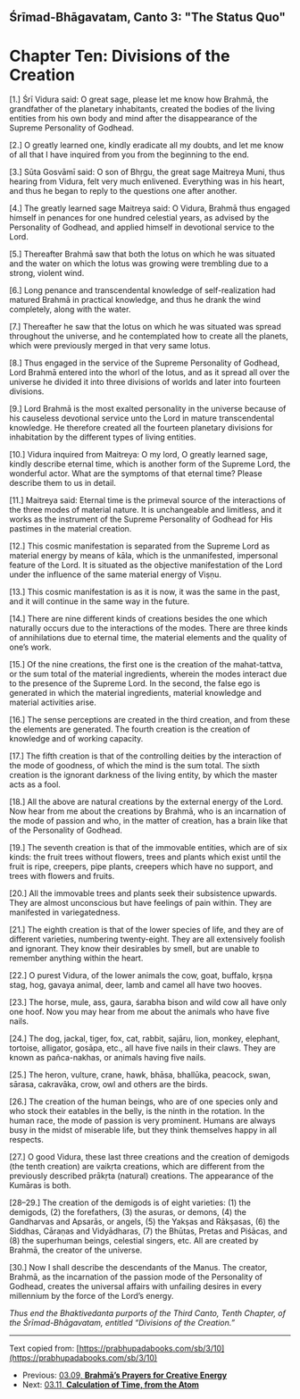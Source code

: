 <!-- 
zkid: 2021-05-08_2242 
-->

## Śrīmad-Bhāgavatam, Canto 3: "The Status Quo" 
# Chapter Ten: Divisions of the Creation

[1.] Śrī Vidura said: O great sage, please let me know how Brahmā, the grandfather of the planetary inhabitants, created the bodies of the living entities from his own body and mind after the disappearance of the Supreme Personality of Godhead.

[2.] O greatly learned one, kindly eradicate all my doubts, and let me know of all that I have inquired from you from the beginning to the end.

[3.] Sūta Gosvāmī said: O son of Bhṛgu, the great sage Maitreya Muni, thus hearing from Vidura, felt very much enlivened. Everything was in his heart, and thus he began to reply to the questions one after another.

[4.] The greatly learned sage Maitreya said: O Vidura, Brahmā thus engaged himself in penances for one hundred celestial years, as advised by the Personality of Godhead, and applied himself in devotional service to the Lord.

[5.] Thereafter Brahmā saw that both the lotus on which he was situated and the water on which the lotus was growing were trembling due to a strong, violent wind.

[6.] Long penance and transcendental knowledge of self-realization had matured Brahmā in practical knowledge, and thus he drank the wind completely, along with the water.

[7.] Thereafter he saw that the lotus on which he was situated was spread throughout the universe, and he contemplated how to create all the planets, which were previously merged in that very same lotus.

[8.] Thus engaged in the service of the Supreme Personality of Godhead, Lord Brahmā entered into the whorl of the lotus, and as it spread all over the universe he divided it into three divisions of worlds and later into fourteen divisions.

[9.] Lord Brahmā is the most exalted personality in the universe because of his causeless devotional service unto the Lord in mature transcendental knowledge. He therefore created all the fourteen planetary divisions for inhabitation by the different types of living entities.

[10.] Vidura inquired from Maitreya: O my lord, O greatly learned sage, kindly describe eternal time, which is another form of the Supreme Lord, the wonderful actor. What are the symptoms of that eternal time? Please describe them to us in detail.

[11.] Maitreya said: Eternal time is the primeval source of the interactions of the three modes of material nature. It is unchangeable and limitless, and it works as the instrument of the Supreme Personality of Godhead for His pastimes in the material creation.

[12.] This cosmic manifestation is separated from the Supreme Lord as material energy by means of kāla, which is the unmanifested, impersonal feature of the Lord. It is situated as the objective manifestation of the Lord under the influence of the same material energy of Viṣṇu.

[13.] This cosmic manifestation is as it is now, it was the same in the past, and it will continue in the same way in the future.

[14.] There are nine different kinds of creations besides the one which naturally occurs due to the interactions of the modes. There are three kinds of annihilations due to eternal time, the material elements and the quality of one’s work.

[15.] Of the nine creations, the first one is the creation of the mahat-tattva, or the sum total of the material ingredients, wherein the modes interact due to the presence of the Supreme Lord. In the second, the false ego is generated in which the material ingredients, material knowledge and material activities arise.

[16.] The sense perceptions are created in the third creation, and from these the elements are generated. The fourth creation is the creation of knowledge and of working capacity.

[17.] The fifth creation is that of the controlling deities by the interaction of the mode of goodness, of which the mind is the sum total. The sixth creation is the ignorant darkness of the living entity, by which the master acts as a fool.

[18.] All the above are natural creations by the external energy of the Lord. Now hear from me about the creations by Brahmā, who is an incarnation of the mode of passion and who, in the matter of creation, has a brain like that of the Personality of Godhead.

[19.] The seventh creation is that of the immovable entities, which are of six kinds: the fruit trees without flowers, trees and plants which exist until the fruit is ripe, creepers, pipe plants, creepers which have no support, and trees with flowers and fruits.

[20.] All the immovable trees and plants seek their subsistence upwards. They are almost unconscious but have feelings of pain within. They are manifested in variegatedness.

[21.] The eighth creation is that of the lower species of life, and they are of different varieties, numbering twenty-eight. They are all extensively foolish and ignorant. They know their desirables by smell, but are unable to remember anything within the heart.

[22.] O purest Vidura, of the lower animals the cow, goat, buffalo, kṛṣṇa stag, hog, gavaya animal, deer, lamb and camel all have two hooves.

[23.] The horse, mule, ass, gaura, śarabha bison and wild cow all have only one hoof. Now you may hear from me about the animals who have five nails.

[24.] The dog, jackal, tiger, fox, cat, rabbit, sajāru, lion, monkey, elephant, tortoise, alligator, gosāpa, etc., all have five nails in their claws. They are known as pañca-nakhas, or animals having five nails.

[25.] The heron, vulture, crane, hawk, bhāsa, bhallūka, peacock, swan, sārasa, cakravāka, crow, owl and others are the birds.

[26.] The creation of the human beings, who are of one species only and who stock their eatables in the belly, is the ninth in the rotation. In the human race, the mode of passion is very prominent. Humans are always busy in the midst of miserable life, but they think themselves happy in all respects.

[27.] O good Vidura, these last three creations and the creation of demigods (the tenth creation) are vaikṛta creations, which are different from the previously described prākṛta (natural) creations. The appearance of the Kumāras is both.

[28–29.] The creation of the demigods is of eight varieties: (1) the demigods, (2) the forefathers, (3) the asuras, or demons, (4) the Gandharvas and Apsarās, or angels, (5) the Yakṣas and Rākṣasas, (6) the Siddhas, Cāraṇas and Vidyādharas, (7) the Bhūtas, Pretas and Piśācas, and (8) the superhuman beings, celestial singers, etc. All are created by Brahmā, the creator of the universe.

[30.] Now I shall describe the descendants of the Manus. The creator, Brahmā, as the incarnation of the passion mode of the Personality of Godhead, creates the universal affairs with unfailing desires in every millennium by the force of the Lord’s energy.

_Thus end the Bhaktivedanta purports of the Third Canto, Tenth Chapter, of the Śrīmad-Bhāgavatam, entitled “Divisions of the Creation.”_

---

Text copied from: [https://prabhupadabooks.com/sb/3/10](https://prabhupadabooks.com/sb/3/10)

- Previous: [03.09, **Brahmā’s Prayers for Creative Energy**](03.09-t.html) 
- Next: [03.11, **Calculation of Time, from the Atom**](03.11-t.html)